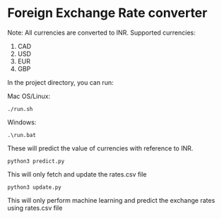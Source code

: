 # Foreign Exchange Rate converter

Note: All currencies are converted to INR. Supported currencies:
1. CAD
2. USD
3. EUR
4. GBP

In the project directory, you can run:

Mac OS/Linux:

`./run.sh`

Windows:

`.\run.bat`

These will predict the value of currencies with reference to INR.

`python3 predict.py`

This will only fetch and update the rates.csv file

`python3 update.py`

This will only perform machine learning and predict the exchange rates using rates.csv file
